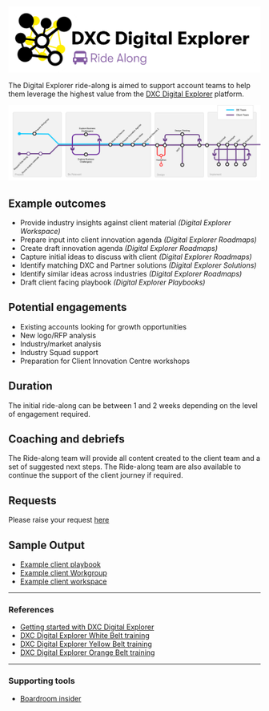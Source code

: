![image](images/RideAlong.png)<br>

The Digital Explorer ride-along is aimed to support account teams to help them leverage the highest value from the [DXC Digital Explorer](https://digitalexplorer.dxc.com) platform.

![image](images/GeneralFlow.png)

## Example outcomes
- Provide industry insights against client material *(Digital Explorer Workspace)*
- Prepare input into client innovation agenda *(Digital Explorer Roadmaps)*
- Create draft innovation agenda *(Digital Explorer Roadmaps)*
- Capture initial ideas to discuss with client *(Digital Explorer Roadmaps)*
- Identify matching DXC and Partner solutions *(Digital Explorer Solutions)*
- Identify similar ideas across industries *(Digital Explorer Roadmaps)*
- Draft client facing playbook *(Digital Explorer Playbooks)*


## Potential engagements
- Existing accounts looking for growth opportunities
- New logo/RFP analysis
- Industry/market analysis
- Industry Squad support
- Preparation for Client Innovation Centre workshops


## Duration
The initial ride-along can be between 1 and 2 weeks depending on the level of engagement required.

## Coaching and debriefs
The Ride-along team will provide all content created to the client team and a set of suggested next steps.   The Ride-along team are also available to continue the support of the client journey if required.

## Requests

Please raise your request [here](https://github.dxc.com/DigitalExplorer/Digital-Explorer-Specs/issues/new?template=rideAlong_request.md)


## Sample Output

- [Example client playbook](https://digitalexplorer.dxc.com/pb/playbook/207321)
- [Example client Workgroup](https://digitalexplorer.dxc.com/dew/workspace-group/199064)
- [Example client workspace](https://digitalexplorer.dxc.com/dew/workspace/creator/199423)

---

### References

- [Getting started with DXC Digital Explorer](https://github.com/dxc-technology/dxc-digitalexplorer/blob/master/training/200/readme.md)
- [DXC Digital Explorer White Belt training](https://dxc.sabacloud.com/Saba/Web_spf/NA2PRD0005/app/shared;spf-url=common%2Flearningeventdetail%2Fcurra000000000004384)
- [DXC Digital Explorer Yellow Belt training](https://dxc.sabacloud.com/Saba/Web_spf/NA2PRD0005/app/shared;spf-url=common%2Flearningeventdetail%2Fcurra000000000004500)
- [DXC Digital Explorer Orange Belt training](https://dxc.sabacloud.com/Saba/Web_spf/NA2PRD0005/app/shared;spf-url=common%2Flearningeventdetail%2Fcurra000000000004560)


---

### Supporting tools


- [Boardroom insider](https://info.boardroominsiders.com/)
